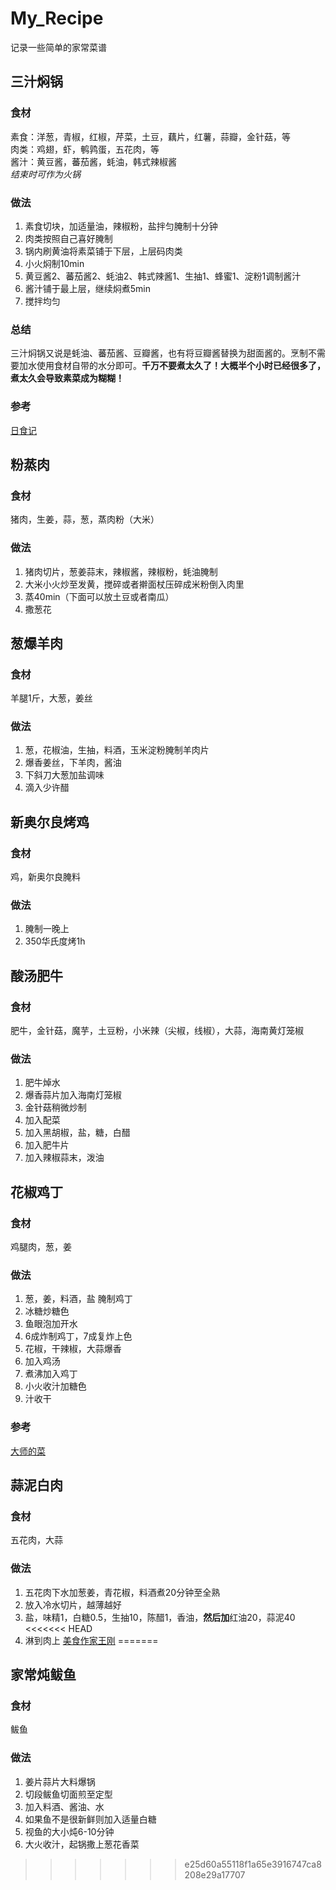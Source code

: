 # My_Recipe
记录一些简单的家常菜谱

## 三汁焖锅
### 食材
素食：洋葱，青椒，红椒，芹菜，土豆，藕片，红薯，蒜瓣，金针菇，等   
肉类：鸡翅，虾，鹌鹑蛋，五花肉，等  
酱汁：黄豆酱，蕃茄酱，蚝油，韩式辣椒酱  
*结束时可作为火锅*

### 做法
1. 素食切块，加适量油，辣椒粉，盐拌匀腌制十分钟
2. 肉类按照自己喜好腌制
3. 锅内刷黄油将素菜铺于下层，上层码肉类
4. 小火焖制10min
5. 黄豆酱2、蕃茄酱2、蚝油2、韩式辣酱1、生抽1、蜂蜜1、淀粉1调制酱汁
6. 酱汁铺于最上层，继续焖煮5min
7. 搅拌均匀

### 总结
三汁焖锅又说是蚝油、蕃茄酱、豆瓣酱，也有将豆瓣酱替换为甜面酱的。烹制不需要加水使用食材自带的水分即可。**千万不要煮太久了！大概半个小时已经很多了，煮太久会导致素菜成为糊糊！**

### 参考
[日食记](https://www.bilibili.com/video/av81423370)


## 粉蒸肉
### 食材
猪肉，生姜，蒜，葱，蒸肉粉（大米）

### 做法
1. 猪肉切片，葱姜蒜末，辣椒酱，辣椒粉，蚝油腌制
2. 大米小火炒至发黄，搅碎或者擀面杖压碎成米粉倒入肉里
3. 蒸40min（下面可以放土豆或者南瓜）
4. 撒葱花


## 葱爆羊肉
### 食材
羊腿1斤，大葱，姜丝

### 做法
1. 葱，花椒油，生抽，料酒，玉米淀粉腌制羊肉片
2. 爆香姜丝，下羊肉，酱油
3. 下斜刀大葱加盐调味
4. 滴入少许醋


## 新奥尔良烤鸡
### 食材
鸡，新奥尔良腌料

### 做法
1. 腌制一晚上
2. 350华氏度烤1h


## 酸汤肥牛
### 食材
肥牛，金针菇，魔芋，土豆粉，小米辣（尖椒，线椒），大蒜，海南黄灯笼椒

### 做法
1. 肥牛焯水
2. 爆香蒜片加入海南灯笼椒
3. 金针菇稍微炒制
4. 加入配菜
5. 加入黑胡椒，盐，糖，白醋
6. 加入肥牛片
7. 加入辣椒蒜末，泼油


## 花椒鸡丁
### 食材
鸡腿肉，葱，姜

### 做法
1. 葱，姜，料酒，盐 腌制鸡丁
2. 冰糖炒糖色
3. 鱼眼泡加开水
4. 6成炸制鸡丁，7成复炸上色
5. 花椒，干辣椒，大蒜爆香
6. 加入鸡汤
7. 煮沸加入鸡丁
8. 小火收汁加糖色
9. 汁收干

### 参考
[大师的菜](https://www.bilibili.com/video/av67966782)


## 蒜泥白肉
### 食材
五花肉，大蒜

### 做法
1. 五花肉下水加葱姜，青花椒，料酒煮20分钟至全熟
2. 放入冷水切片，越薄越好
3. 盐，味精1，白糖0.5，生抽10，陈醋1，香油，**然后加**红油20，蒜泥40
<<<<<<< HEAD
4. 淋到肉上
[美食作家王刚](https://www.bilibili.com/video/av25423125)
=======


## 家常炖鲅鱼
### 食材
鲅鱼

### 做法
1. 姜片蒜片大料爆锅
2. 切段鲅鱼切面煎至定型
3. 加入料酒、酱油、水
4. 如果鱼不是很新鲜则加入适量白糖
5. 视鱼的大小炖6-10分钟
6. 大火收汁，起锅撒上葱花香菜
>>>>>>> e25d60a55118f1a65e3916747ca8208e29a17707
